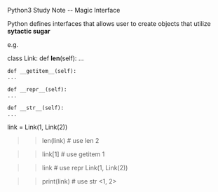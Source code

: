 Python3 Study Note -- Magic Interface

Python defines interfaces that allows user to create objects that utilize <b>sytactic sugar</b>

e.g.

class Link:
	def __len__(self):
	...

	def __getitem__(self):	
	...

	def __repr__(self):
	...

	def __str__(self):
	...

link = Link(1, Link(2))
>> len(link) 	# use len
2

>> link[1]		# use getitem
1

>> link 		# use repr
Link(1, Link(2))

>> print(link)	# use str
<1, 2>